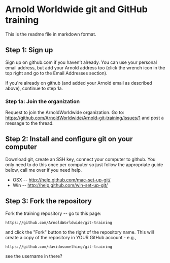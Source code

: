 Arnold Worldwide git and GitHub training
========================================

This is the readme file in markdown format.

## Step 1: Sign up ##
Sign up on github.com if you haven’t already. You can use your personal
email address, but add your Arnold address too (click the wrench icon in
the top right and go to the Email Addresses section).

If you're already on github (and added your Arnold email as described above),
continue to step 1a.

### Step 1a: Join the organization ###
Request to join the ArnoldWorldwide organization.
Go to:
    https://github.com/ArnoldWorldwide/Arnold-git-training/issues/1
and post a message to the thread.

## Step 2: Install and configure git on your computer ##
Download git, create an SSH key, connect your computer to github. You only
need to do this once per computer so just follow the appropriate guide
below, call me over if you need help.

* OSX -- http://help.github.com/mac-set-up-git/
* Win -- http://help.github.com/win-set-up-git/

## Step 3: Fork the repository ##
Fork the training repository -- go to this page:

    https://github.com/ArnoldWorldwide/git-training

and click the "Fork" button to the right of the repository name.
This will create a copy of the repository in YOUR GitHub account - e.g.,

    https://github.com/davidosomething/git-training

see the username in there?

